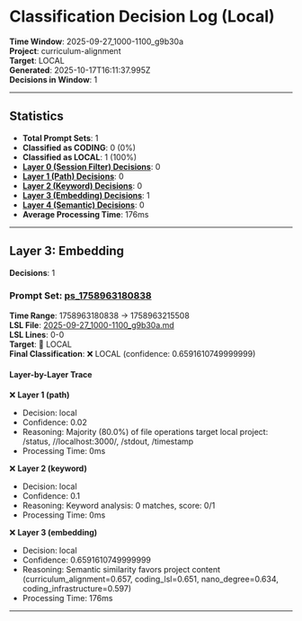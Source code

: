 # Classification Decision Log (Local)

**Time Window**: 2025-09-27_1000-1100_g9b30a<br>
**Project**: curriculum-alignment<br>
**Target**: LOCAL<br>
**Generated**: 2025-10-17T16:11:37.995Z<br>
**Decisions in Window**: 1

---

## Statistics

- **Total Prompt Sets**: 1
- **Classified as CODING**: 0 (0%)
- **Classified as LOCAL**: 1 (100%)
- **[Layer 0 (Session Filter) Decisions](#layer-0-session-filter)**: 0
- **[Layer 1 (Path) Decisions](#layer-1-path)**: 0
- **[Layer 2 (Keyword) Decisions](#layer-2-keyword)**: 0
- **[Layer 3 (Embedding) Decisions](#layer-3-embedding)**: 1
- **[Layer 4 (Semantic) Decisions](#layer-4-semantic)**: 0
- **Average Processing Time**: 176ms

---

## Layer 3: Embedding

**Decisions**: 1

### Prompt Set: [ps_1758963180838](../../history/2025-09-27_1000-1100_g9b30a.md#ps_1758963180838)

**Time Range**: 1758963180838 → 1758963215508<br>
**LSL File**: [2025-09-27_1000-1100_g9b30a.md](../../history/2025-09-27_1000-1100_g9b30a.md#ps_1758963180838)<br>
**LSL Lines**: 0-0<br>
**Target**: 📍 LOCAL<br>
**Final Classification**: ❌ LOCAL (confidence: 0.6591610749999999)

#### Layer-by-Layer Trace

❌ **Layer 1 (path)**
- Decision: local
- Confidence: 0.02
- Reasoning: Majority (80.0%) of file operations target local project: /status, //localhost:3000/, /stdout, /timestamp
- Processing Time: 0ms

❌ **Layer 2 (keyword)**
- Decision: local
- Confidence: 0.1
- Reasoning: Keyword analysis: 0 matches, score: 0/1
- Processing Time: 0ms

❌ **Layer 3 (embedding)**
- Decision: local
- Confidence: 0.6591610749999999
- Reasoning: Semantic similarity favors project content (curriculum_alignment=0.657, coding_lsl=0.651, nano_degree=0.634, coding_infrastructure=0.597)
- Processing Time: 176ms

---

